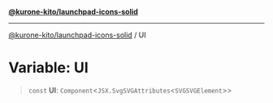 [**@kurone-kito/launchpad-icons-solid**](../README.md)

***

[@kurone-kito/launchpad-icons-solid](../globals.md) / UI

# Variable: UI

> `const` **UI**: `Component`\<`JSX.SvgSVGAttributes`\<`SVGSVGElement`\>\>

